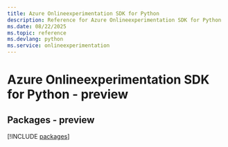 ```yaml
---
title: Azure Onlineexperimentation SDK for Python
description: Reference for Azure Onlineexperimentation SDK for Python
ms.date: 08/22/2025
ms.topic: reference
ms.devlang: python
ms.service: onlineexperimentation
---
```

# Azure Onlineexperimentation SDK for Python - preview
## Packages - preview
[!INCLUDE [packages](onlineexperimentation-index.md)]